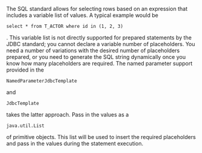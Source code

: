 The SQL standard allows for selecting rows based on an expression that includes a variable list of values. A typical example would be

`select * from T_ACTOR where id in (1, 2, 3)`

. This variable list is not directly supported for prepared statements by the JDBC standard; you cannot declare a variable number of placeholders. You need a number of variations with the desired number of placeholders prepared, or you need to generate the SQL string dynamically once you know how many placeholders are required. The named parameter support provided in the

`NamedParameterJdbcTemplate`

and

`JdbcTemplate`

takes the latter approach. Pass in the values as a

`java.util.List`

of primitive objects. This list will be used to insert the required placeholders and pass in the values during the statement execution.

